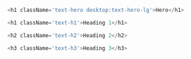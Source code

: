 ```js
<h1 className='text-hero desktop:text-hero-lg'>Hero</h1>
```

```js
<h1 className='text-h1'>Heading 1</h1>
```

```js
<h2 className='text-h2'>Heading 2</h2>
```

```js
<h3 className='text-h3'>Heading 3</h3>
```
